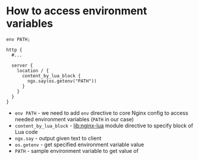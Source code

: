 # How to access environment variables

```nginx
env PATH;

http {
  #...
  
  server {
    location / {
      content_by_lua_block {
        ngx.say(os.getenv("PATH"))
      }
    }
  }
}
```

- `env PATH` - we need to add `env` directive to core Nginx config to access needed environment variables (`PATH` in our case)
- `content_by_lua_block` - [lib:nginx-lua](/nginx-lua/how-to-install-nginx-lua-module-in-ubuntu-ubuntuversion) module directive to specify block of Lua code
- `ngx.say` - output given text to client
- `os.getenv` - get specified environment variable value
- `PATH` - sample environment variable to get value of


